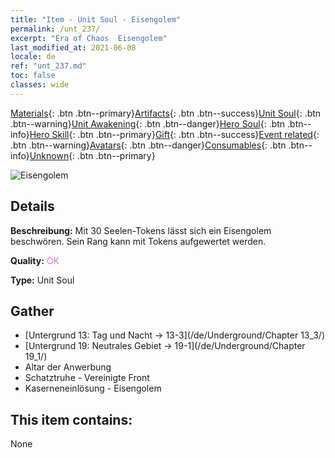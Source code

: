 ```yaml
---
title: "Item - Unit Soul - Eisengolem"
permalink: /unt_237/
excerpt: "Era of Chaos  Eisengolem"
last_modified_at: 2021-06-08
locale: de
ref: "unt_237.md"
toc: false
classes: wide
---
```

 [Materials](/ItemsDE/){: .btn .btn--primary}[Artifacts](/ItemsDE/Artifacts/){: .btn .btn--success}[Unit Soul](/ItemsDE/UnitSoul/){: .btn .btn--warning}[Unit Awakening](/ItemsDE/UnitAwakening/){: .btn .btn--danger}[Hero Soul](/ItemsDE/HeroSoul/){: .btn .btn--info}[Hero Skill](/ItemsDE/HeroSkill/){: .btn .btn--primary}[Gift](/ItemsDE/Gift/){: .btn .btn--success}[Event related](/ItemsDE/Events/){: .btn .btn--warning}[Avatars](/ItemsDE/Avatars/){: .btn .btn--danger}[Consumables](/ItemsDE/Consumables/){: .btn .btn--info}[Unknown](/ItemsDE/Unknown/){: .btn .btn--primary}

 ![Eisengolem](/images/u/ti_tieren.jpg)

## Details
 **Beschreibung:** Mit 30 Seelen-Tokens lässt sich ein Eisengolem beschwören. Sein Rang kann mit Tokens aufgewertet werden.

 **Quality:** <span style="color: #DA70D6">OK</span>

 **Type:** Unit Soul

## Gather

*    [Untergrund 13: Tag und Nacht -> 13-3](/de/Underground/Chapter 13_3/) 
*    [Untergrund 19: Neutrales Gebiet -> 19-1](/de/Underground/Chapter 19_1/) 
*    Altar der Anwerbung 
*    Schatztruhe - Vereinigte Front 
*    Kaserneneinlösung - Eisengolem 

## This item contains:

  None

